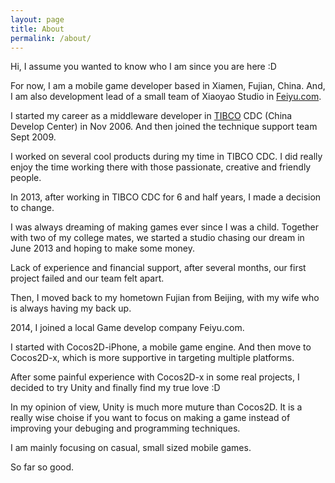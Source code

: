 ```yaml
---
layout: page
title: About
permalink: /about/
---
```


Hi, I assume you wanted to know who I am since you are here :D
  
For now, I am a mobile game developer based in Xiamen, Fujian, China. And, I am also development lead of a small team of Xiaoyao Studio in [Feiyu.com](http://feiyu.com/). 

I started my career as a middleware developer in [TIBCO](http://tibco.com) CDC (China Develop Center) in Nov 2006. And then joined the technique support team Sept 2009. 

I worked on several cool products during my time in TIBCO CDC. I did really enjoy the time working there with those passionate, creative and friendly people.

In 2013, after working in TIBCO CDC for 6 and half years, I made a decision to change. 

I was always dreaming of making games ever since I was a child. Together with two of my college mates, we started a studio  chasing our dream in June 2013 and hoping to make some money.

Lack of experience and financial support, after several months, our first project failed and our team felt apart. 

Then, I moved back to my hometown Fujian from Beijing, with my wife who is always having my back up.

2014, I joined a local Game develop company Feiyu.com. 

I started with Cocos2D-iPhone, a mobile game engine. And then move to Cocos2D-x, which is more supportive in targeting multiple platforms.

After some painful experience with Cocos2D-x in some real projects, I decided to try Unity and finally find my true love :D

In my opinion of view, Unity is much more muture than Cocos2D. It is a really wise choise if you want to focus on making a game instead of improving your debuging and programming techniques.

I am mainly focusing on casual, small sized mobile games.

So far so good.